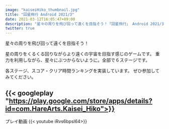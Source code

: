 ```yaml
---
image: "kaiseiHiko_thumbnail.jpg"
title: "回星飛行 Android 2021/3"
date: 2021-03-12T16:05:47+09:00
description: "星々の周りを飛び回って遠くを目指そう！「回星飛行」 Android 2021/3"
twitter: true
---
```


星々の周りを飛び回って遠くを目指そう！

<!--more-->

星の周りをくるくる回りながらより遠くの宇宙を目指す感じのゲームです。
重力を利用しながら、星々にぶつからないように。全部で６ステージです。

各ステージ、スコア・クリア時間ランキングを実装しています。
ぜひ参加してみてください。

{{< googleplay "https://play.google.com/store/apps/details?id=com.HareArts.Kaisei_Hiko">}}
---

プレイ動画
{{< youtube iRvs6bpsl64>}}
